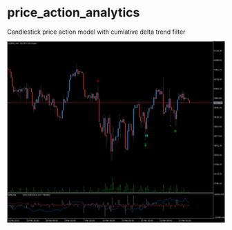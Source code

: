 # price_action_analytics

Candlestick price action model with cumlative delta trend filter

<p align="center">
  <img src="https://github.com/m4rk-lewis/price_action_analytics/blob/main/pics/US500H4.png" width="1000" title="Price Action Analytics">
</p>
 
